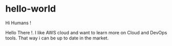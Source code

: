 # hello-world

Hi Humans !

Hello There !. I like AWS cloud and want to learn more on Cloud and DevOps tools.
That way i can be up to date in the market.
